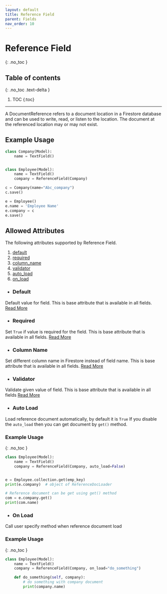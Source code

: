 ```yaml
---
layout: default
title: Reference Field
parent: Fields
nav_order: 10
---
```


# Reference Field
{: .no_toc }

## Table of contents
{: .no_toc .text-delta }

1. TOC
{:toc}

---

A DocumentReference refers to a document location in a Firestore database and can be used to write, read, 
or listen to the location. The document at the referenced location may or may not exist.

## Example Usage

```python
class Company(Model):
    name = TextField()


class Employee(Model):
    name = TextField()
    company = ReferenceField(Company)

c = Company(name="Abc_company")
c.save()

e = Employee()
e.name = 'Employee Name'
e.company = c
e.save()
```

## Allowed Attributes

The following attributes supported by Reference Field.

1. [default](#default)
2. [required](#required)
3. [column_name](#column-name)
4. [validator](#validator)
5. [auto_load](#auto-load)
6. [on_load](#on-load)

- ### Default
Default value for field. This is base attribute that is available in all fields. [Read More](fields/field/#default)

- ### Required
Set `True` if value is required for the field. This is base attribute that is available in all fields. [Read More](fields/field/#required)

- ### Column Name
Set different column name in Firestore instead of field name. This is base attribute that is available in all fields. [Read More](fields/field/#column-name)

- ### Validator
Validate given value of field. This is base attribute that is available in all fields [Read More](fields/field/#validator)

- ### Auto Load
Load reference document automatically, by default it is `True` If you disable the `auto_load` then you can get 
document by `get()` method.

### Example Usage
{: .no_toc }

```python
class Employee(Model):
    name = TextField()
    company = ReferenceField(Company, auto_load=False)


e = Employee.collection.get(emp_key)
print(e.company)  # object of ReferenceDocLoader

# Reference document can be get using get() method
com = e.company.get()
print(com.name)
```

- ### On Load
Call user specify method when reference document load

### Example Usage
{: .no_toc }

```python
class Employee(Model):
    name = TextField()
    company = ReferenceField(Company, on_load="do_something")

    def do_something(self, company):
        # do something with company document
        print(company.name)
```
